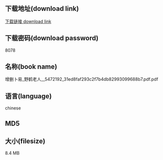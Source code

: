 ## 下载地址(download link)
[下载链接 download link](https://tutu365.netlify.app/?s=%E5%A2%9E%E5%88%A0%E5%8D%9C%E6%98%93_%E9%87%8E%E9%B9%A4%E8%80%81%E4%BA%BA__5472192_31ed8faf293c2f7b4db82993099688b7.pdf)

## 下载密码(download password)
8078

## 名称(book name)
增删卜易_野鹤老人__5472192_31ed8faf293c2f7b4db82993099688b7.pdf.pdf

## 语言(language)
chinese

## MD5


## 大小(filesize)
8.4 MB
